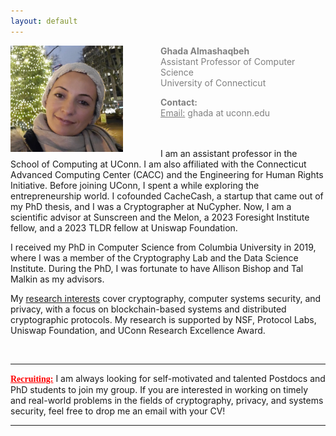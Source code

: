 ```yaml
---
layout: default
---
```


<div class="grid">
    <div class="col-1-2">
       <div class="content">
           <img style="float: left; margin-right: 60px;" src="images/ghada0.jpg" alt="myprofile" width="180" height="170"> 
       </div>
    </div>
    <div class="col-1-2">
       <div class="content">
          <span style="color:grey;font-size:14px;">
            <p><b>Ghada Almashaqbeh</b> <br/> Assistant Professor of Computer Science <br/> University of Connecticut </p>
            <p> <b>Contact:</b> <br/> <u>Email:</u> ghada at uconn.edu <br/> <br/> <br/> </p>
          </span> 
       </div>
    </div>
</div>


I am an assistant professor in the School of Computing at UConn. I am also affiliated with the Connecticut Advanced Computing Center (CACC) and the Engineering for Human Rights Initiative. Before joining UConn, I spent a while exploring the entrepreneurship world. I cofounded CacheCash, a startup that came out of my PhD thesis, and I was a Cryptographer at NuCypher. Now, I am a scientific advisor at Sunscreen and the Melon, a 2023 Foresight Institute fellow, and a 2023 TLDR fellow at Uniswap Foundation. 

I received my PhD in Computer Science from Columbia University in 2019, where I was a member of the Cryptography Lab and the Data Science Institute. During the PhD, I was fortunate to have Allison Bishop and Tal Malkin as my advisors. 

My [research interests](/research/) cover cryptography, computer systems security, and privacy, with a focus on blockchain-based systems and distributed cryptographic protocols. My research is supported by NSF, Protocol Labs, Uniswap Foundation, and UConn Research Excellence Award.

<br/>


---------------------------------------
**<span style="color:red;font-family: 'Comic Sans MS';"><u>Recruiting:</u></span>** I am always looking for self-motivated and talented Postdocs and PhD students to join my group. If you are interested in working on timely and real-world problems in the fields of cryptography, privacy, and systems security, feel free to drop me an email with your CV! 

---------------------------------------
